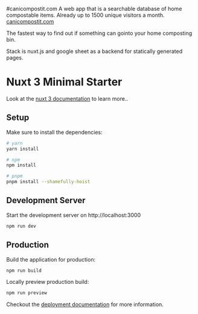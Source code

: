#canicompostit.com 
A web app that is a searchable database of home compostable items. Already up to 1500 unique visitors a month. 
[canicompostit.com](https://canicompostit.com)

The fastest way to find out if something can gointo your home composting bin.

Stack is nuxt.js and google sheet as a backend for statically generated pages.

# Nuxt 3 Minimal Starter

Look at the [nuxt 3 documentation](https://v3.nuxtjs.org) to learn more..

## Setup

Make sure to install the dependencies:

```bash
# yarn
yarn install

# npm
npm install

# pnpm
pnpm install --shamefully-hoist
```

## Development Server

Start the development server on http://localhost:3000

```bash
npm run dev
```

## Production

Build the application for production:

```bash
npm run build
```

Locally preview production build:

```bash
npm run preview
```

Checkout the [deployment documentation](https://v3.nuxtjs.org/guide/deploy/presets) for more information.
